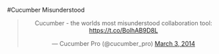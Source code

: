#Cucumber Misunderstood

<blockquote align="center" class="twitter-tweet" lang="en">
<p>Cucumber - the worlds most misunderstood collaboration tool: <a href="https://t.co/BolhAB9D8L">https://t.co/BolhAB9D8L</a></p>&mdash; Cucumber Pro (@cucumber_pro) <a href="https://twitter.com/cucumber_pro/statuses/440612630051688448">March 3, 2014</a>
</blockquote>
<script async src="//platform.twitter.com/widgets.js" charset="utf-8"></script>
